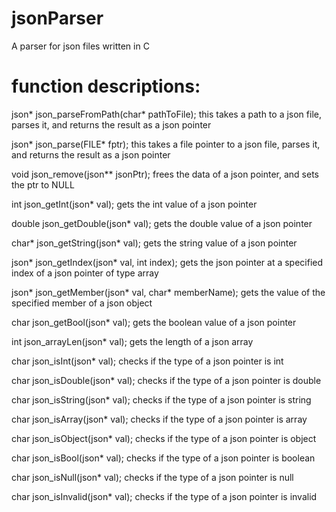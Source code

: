 # jsonParser
A parser for json files written in C

# function descriptions:

json* json_parseFromPath(char* pathToFile);
this takes a path to a json file, parses it, and returns the result as a json pointer

json* json_parse(FILE* fptr);
this takes a file pointer to a json file, parses it, and returns the result as a json pointer

void json_remove(json** jsonPtr);
frees the data of a json pointer, and sets the ptr to NULL

int json_getInt(json* val);
gets the int value of a json pointer

double json_getDouble(json* val);
gets the double value of a json pointer

char* json_getString(json* val);
gets the string value of a json pointer

json* json_getIndex(json* val, int index);
gets the json pointer at a specified index of a json pointer of type array

json* json_getMember(json* val, char* memberName);
gets the value of the specified member of a json object

char json_getBool(json* val);
gets the boolean value of a json pointer

int json_arrayLen(json* val);
gets the length of a json array

char json_isInt(json* val);
checks if the type of a json pointer is int

char json_isDouble(json* val);
checks if the type of a json pointer is double

char json_isString(json* val);
checks if the type of a json pointer is string

char json_isArray(json* val);
checks if the type of a json pointer is array

char json_isObject(json* val);
checks if the type of a json pointer is object

char json_isBool(json* val);
checks if the type of a json pointer is boolean 

char json_isNull(json* val);
checks if the type of a json pointer is null

char json_isInvalid(json* val);
checks if the type of a json pointer is invalid
